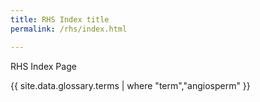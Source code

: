 ```yaml
---
title: RHS Index title
permalink: /rhs/index.html

---
```


<p>RHS Index Page</p>

{{ site.data.glossary.terms | where "term","angiosperm" }}

